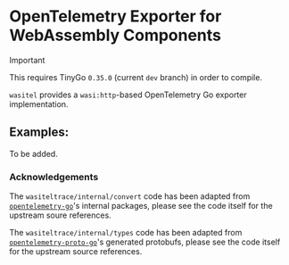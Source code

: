 # OpenTelemetry Exporter for WebAssembly Components

> [!IMPORTANT]  
> This requires TinyGo `0.35.0` (current `dev` branch) in order to compile.

`wasitel` provides a `wasi:http`-based OpenTelemetry Go exporter implementation.

## Examples:

To be added.

### Acknowledgements

The `wasiteltrace/internal/convert` code has been adapted from [`opentelemetry-go`](https://github.com/open-telemetry/opentelemetry-go)'s internal packages, please see the code itself for the upstream soure references.

The `wasiteltrace/internal/types` code has been adapted from [`opentelemetry-proto-go`](https://github.com/open-telemetry/opentelemetry-proto-go)'s generated protobufs, please see the code itself for the upstream source references.